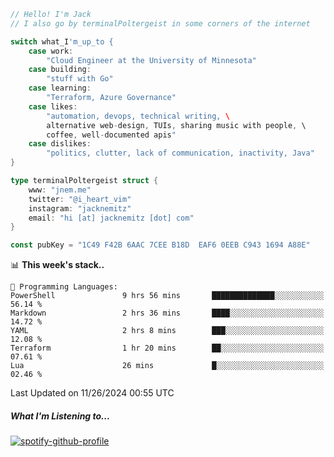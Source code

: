 ```go
// Hello! I'm Jack
// I also go by terminalPoltergeist in some corners of the internet

switch what_I'm_up_to {
    case work:
        "Cloud Engineer at the University of Minnesota"
    case building:
        "stuff with Go"
    case learning:
        "Terraform, Azure Governance"
    case likes:
        "automation, devops, technical writing, \
        alternative web-design, TUIs, sharing music with people, \
        coffee, well-documented apis"
    case dislikes:
        "politics, clutter, lack of communication, inactivity, Java"
}

type terminalPoltergeist struct {
    www: "jnem.me"
    twitter: "@i_heart_vim"
    instagram: "jacknemitz"
    email: "hi [at] jacknemitz [dot] com"
}

const pubKey = "1C49 F42B 6AAC 7CEE B18D  EAF6 0EEB C943 1694 A88E"
```

<!--START_SECTION:waka-->
📊 **This week's stack..** 

```text
💬 Programming Languages: 
PowerShell               9 hrs 56 mins       ██████████████░░░░░░░░░░░   56.14 % 
Markdown                 2 hrs 36 mins       ████░░░░░░░░░░░░░░░░░░░░░   14.72 % 
YAML                     2 hrs 8 mins        ███░░░░░░░░░░░░░░░░░░░░░░   12.08 % 
Terraform                1 hr 20 mins        ██░░░░░░░░░░░░░░░░░░░░░░░   07.61 % 
Lua                      26 mins             █░░░░░░░░░░░░░░░░░░░░░░░░   02.46 % 
```


 Last Updated on 11/26/2024 00:55 UTC
<!--END_SECTION:waka-->

##### What I'm Listening to...

[![spotify-github-profile](https://jnem.me/listening-item?maxAge=2592000)](https://jnem.me/listening)
